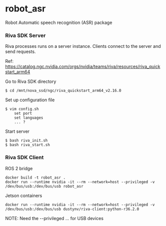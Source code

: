 # robot_asr
Robot Automatic speech recognition (ASR) package



### Riva SDK Server

Riva processes runs on a server instance. Clients connect to the server and send requests.

Ref: https://catalog.ngc.nvidia.com/orgs/nvidia/teams/riva/resources/riva_quickstart_arm64

Go to Riva SDK directory
```
$ cd /mnt/nova_ssd/ngc/riva_quickstart_arm64_v2.16.0
```

Set up configuration file
```
$ vim config.sh
    set port
    set languages
    ... ?
```

Start server
```
$ bash riva_init.sh
$ bash riva_start.sh
```

### Riva SDK Client

ROS 2 bridge
```
docker build -t robot_asr .
docker run --runtime nvidia -it --rm --network=host --privileged -v /dev/bus/usb:/dev/bus/usb robot_asr
```

Jetson containers
```
docker run --runtime nvidia -it --rm --network=host --privileged -v /dev/bus/usb:/dev/bus/usb dustynv/riva-client:python-r36.2.0
```

NOTE: Need the --privileged ... for USB devices



